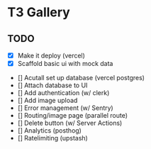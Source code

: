 # T3 Gallery

## TODO

- [x] Make it deploy (vercel)
- [x] Scaffold basic ui with mock data
- [] Acutall set up database (vercel postgres)
- [] Attach database to UI
- [] Add authentication (w/ clerk)
- [] Add image upload
- [] Error management (w/ Sentry)
- [] Routing/image page (parallel route)
- [] Delete button (w/ Server Actions)
- [] Analytics (posthog)
- [] Ratelimiting (upstash)
